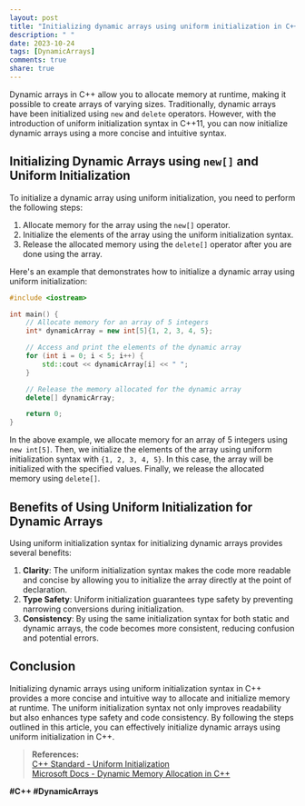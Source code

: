 ```yaml
---
layout: post
title: "Initializing dynamic arrays using uniform initialization in C++"
description: " "
date: 2023-10-24
tags: [DynamicArrays]
comments: true
share: true
---
```


Dynamic arrays in C++ allow you to allocate memory at runtime, making it possible to create arrays of varying sizes. Traditionally, dynamic arrays have been initialized using `new` and `delete` operators. However, with the introduction of uniform initialization syntax in C++11, you can now initialize dynamic arrays using a more concise and intuitive syntax.

## Initializing Dynamic Arrays using `new[]` and Uniform Initialization

To initialize a dynamic array using uniform initialization, you need to perform the following steps:

1. Allocate memory for the array using the `new[]` operator.
2. Initialize the elements of the array using the uniform initialization syntax.
3. Release the allocated memory using the `delete[]` operator after you are done using the array.

Here's an example that demonstrates how to initialize a dynamic array using uniform initialization:

```cpp
#include <iostream>

int main() {
    // Allocate memory for an array of 5 integers
    int* dynamicArray = new int[5]{1, 2, 3, 4, 5};

    // Access and print the elements of the dynamic array
    for (int i = 0; i < 5; i++) {
        std::cout << dynamicArray[i] << " ";
    }

    // Release the memory allocated for the dynamic array
    delete[] dynamicArray;

    return 0;
}
```

In the above example, we allocate memory for an array of 5 integers using `new int[5]`. Then, we initialize the elements of the array using uniform initialization syntax with `{1, 2, 3, 4, 5}`. In this case, the array will be initialized with the specified values. Finally, we release the allocated memory using `delete[]`.

## Benefits of Using Uniform Initialization for Dynamic Arrays

Using uniform initialization syntax for initializing dynamic arrays provides several benefits:

1. **Clarity**: The uniform initialization syntax makes the code more readable and concise by allowing you to initialize the array directly at the point of declaration.
2. **Type Safety**: Uniform initialization guarantees type safety by preventing narrowing conversions during initialization.
3. **Consistency**: By using the same initialization syntax for both static and dynamic arrays, the code becomes more consistent, reducing confusion and potential errors.

## Conclusion

Initializing dynamic arrays using uniform initialization syntax in C++ provides a more concise and intuitive way to allocate and initialize memory at runtime. The uniform initialization syntax not only improves readability but also enhances type safety and code consistency. By following the steps outlined in this article, you can effectively initialize dynamic arrays using uniform initialization in C++.

> **References:**  
> [C++ Standard - Uniform Initialization](https://en.cppreference.com/w/cpp/language/list_initialization)  
> [Microsoft Docs - Dynamic Memory Allocation in C++](https://docs.microsoft.com/en-us/cpp/cpp/dynamic-memory-allocation-cpp)  

**#C++ #DynamicArrays**